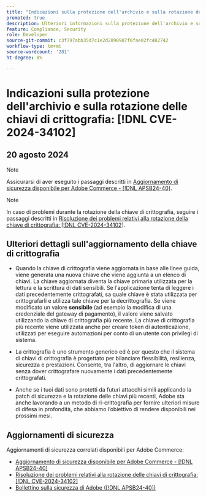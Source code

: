 ```yaml
---
title: "Indicazioni sulla protezione dell'archivio e sulla rotazione delle chiavi di crittografia: [!DNL CVE-2024-34102]"
promoted: true
description: Ulteriori informazioni sulla protezione dell'archivio e sulla rotazione delle chiavi di crittografia per quanto riguarda  [!DNL CVE-2024-34102].
feature: Compliance, Security
role: Developer
source-git-commit: c3f797abb35d7c1e2d2890907f6fae02fc482742
workflow-type: tm+mt
source-wordcount: '281'
ht-degree: 0%

---
```


# Indicazioni sulla protezione dell&#39;archivio e sulla rotazione delle chiavi di crittografia: [!DNL CVE-2024-34102]

## 20 agosto 2024

>[!NOTE]
>
>Assicurarsi di aver eseguito i passaggi descritti in [Aggiornamento di sicurezza disponibile per Adobe Commerce - [!DNL APSB24-40]](https://experienceleague.adobe.com/en/docs/commerce-knowledge-base/kb/troubleshooting/known-issues-patches-attached/security-update-available-for-adobe-commerce-apsb24-40-revised-to-include-isolated-patch-for-cve-2024-34102).

>[!NOTE]
>
>In caso di problemi durante la rotazione della chiave di crittografia, seguire i passaggi descritti in [Risoluzione dei problemi relativi alla rotazione della chiave di crittografia: [!DNL CVE-2024-34102]](https://experienceleague.adobe.com/en/docs/commerce-knowledge-base/kb/troubleshooting/known-issues-patches-attached/troubleshooting-encryption-key-rotation-cve-2024-34102).

## Ulteriori dettagli sull&#39;aggiornamento della chiave di crittografia

* Quando la chiave di crittografia viene aggiornata in base alle linee guida, viene generata una nuova chiave che viene aggiunta a un elenco di chiavi. La chiave aggiornata diventa la chiave primaria utilizzata per la lettura e la scrittura di dati sensibili. Se l&#39;applicazione tenta di leggere i dati precedentemente crittografati, sa quale chiave è stata utilizzata per crittografarli e utilizza tale chiave per la decrittografia. Se viene modificato un valore **sensibile** (ad esempio la modifica di una credenziale del gateway di pagamento), il valore viene salvato utilizzando la chiave di crittografia più recente. La chiave di crittografia più recente viene utilizzata anche per creare token di autenticazione, utilizzati per eseguire automazioni per conto di un utente con privilegi di sistema.

* La crittografia è uno strumento generico ed è per questo che il sistema di chiavi di crittografia è progettato per bilanciare flessibilità, resilienza, sicurezza e prestazioni. Consente, tra l&#39;altro, di aggiornare le chiavi senza dover crittografare nuovamente i dati precedentemente crittografati.

* Anche se i tuoi dati sono protetti da futuri attacchi simili applicando la patch di sicurezza e la rotazione delle chiavi più recenti, Adobe sta anche lavorando a un metodo di ri-crittografia per fornire ulteriori misure di difesa in profondità, che abbiamo l’obiettivo di rendere disponibili nei prossimi mesi.

## Aggiornamenti di sicurezza

Aggiornamenti di sicurezza correlati disponibili per Adobe Commerce:

* [Aggiornamento di sicurezza disponibile per Adobe Commerce - [!DNL APSB24-40]](https://experienceleague.adobe.com/en/docs/commerce-knowledge-base/kb/troubleshooting/known-issues-patches-attached/security-update-available-for-adobe-commerce-apsb24-40-revised-to-include-isolated-patch-for-cve-2024-34102)
* [Risoluzione dei problemi relativi alla rotazione delle chiavi di crittografia: [!DNL CVE-2024-34102]](https://experienceleague.adobe.com/en/docs/commerce-knowledge-base/kb/troubleshooting/known-issues-patches-attached/troubleshooting-encryption-key-rotation-cve-2024-34102)
* [Bollettino sulla sicurezza di Adobe ([!DNL APSB24-40])](https://helpx.adobe.com/security/products/magento/apsb24-40.html)
